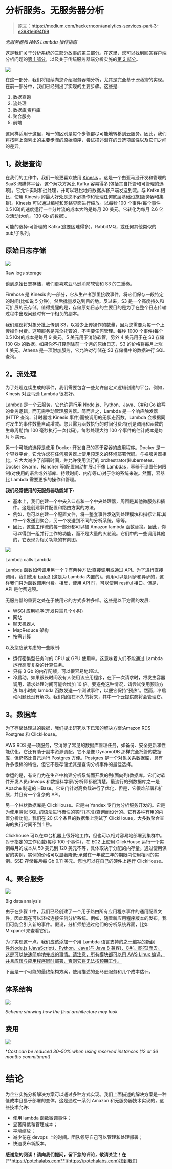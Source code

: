 # 分析服务。无服务器分析

> 原文：<https://medium.com/hackernoon/analytics-services-part-3-e3981e694f99>

*无服务器和 AWS Lambda 操作指南*

这是我们关于分析系统的三部分故事的第三部分。在这里，您可以找到回答客户端分析问题的[第 1 部分](/poteha-labs/analytics-services-part-1-d25dd5339977)，以及关于传统服务器端分析实施的[第 2 部分](/poteha-labs/analytics-services-part-2-efba0a516fd9)。

![](img/8515ae5ee11ec75ac11419d3f3298076.png)

在这一部分，我们将继续向您介绍服务器端分析，尤其是完全基于*云服务*的实现。在前一部分中，我们已经列出了实现的主要步骤。这些是:

1.  数据查询
2.  流处理
3.  数据库ˌ资料库
4.  聚合服务
5.  前端

这同样适用于这里，唯一的区别是每个步骤都尽可能地转移到云服务。因此，我们将按照上面列出的主要步骤的原始顺序，尝试描述潜在的云选项属性以及它们之间的差异。

## **1。数据查询**

在我们的工作中，我们一般更喜欢使用 [Kinesis](https://aws.amazon.com/ru/kinesis/) 。这是一个由亚马逊开发和管理的 SaaS 流媒体平台。这个解决方案比 Kafka 容易得多(包括其自托管和可管理的选项)。它允许实时和批处理，并可以轻松地将数据从客户端发送到流。与 Kafka 相比，使用 Kinesis 的最大好处是您不必操作和管理任何底层基础设施(服务器和集群)。Kinesis 可以通过编程和网络界面进行缩放。以每秒 100 个事件(每个事件 0.5 KB)的速度运行一个分片流的成本大约是每月 20 美元。它转化为每月 2.6 亿次活动(大约。130 Gb 的数据)。

可能的选择:可管理的 Kafka(这要困难得多)，RabbitMQ，或任何其他类似的 pub/子队列。

## **原始日志存储**

![](img/1dd5b7024f0b68c1366a067704c41588.png)

Raw logs storage

谈到原始日志存储，我们更喜欢亚马逊消防软管和 S3 的二重奏。

Firehose 是 Kinesis 的一部分，它从生产者那里接收事件，将它们保存一段特定的时间(比如说 5 分钟)，然后批量发送到目的地。反过来，S3 是一个高度持久和可扩展的云存储。值得提醒的是，存储原始日志的主要目的是为了在整个日志传输过程中出现问题时有一个相关的副本。

我们建议将对象分批上传到 S3，以减少上传操作的数量，因为您需要为每一个上传操作付费。这项服务是完全托管的，不需要任何管理。每秒 1000 个事件(每个 0.5 Kb)的成本是每月 9 美元。5 美元用于消防软管，另外 4 美元用于在 S3 存储 130 Gb 的数据。如果你不打算删除前一个月的原始日志，S3 的价格将每月上涨 4 美元。Athena 是一项附加服务，它允许对存储在 S3 存储桶中的数据进行 SQL 查询。

## **2。流处理**

为了处理连续生成的事件，我们需要包含一些允许自定义逻辑创建的平台。例如，Kinesis 对亚马逊 Lambda 很友好。

Lambda 是一个云服务，它允许运行用 Node.js、Python、Java、C#和 Go 编写的业务逻辑，而无需手动管理服务器。简而言之，Lambda 是一个响应触发器(HTTP 查询、计时器或 Kinesis 事件)而被调用的无状态函数。Lambda 会根据同时发生的事件数量自动增减。您只需为函数执行的时间付费:特别是调用和函数的生命周期(每 100 毫秒执行一次代码)。每秒处理大约 100 个事件的估计成本是每月 5 美元。

另一个可能的选择是使用 Docker 开发自己的基于容器的应用程序。Docker 是一个容器平台，它允许您在任何服务器上使用预定义的环境部署代码。与裸服务器相比，它大大减少了部署时间，并允许使用流行的 orchestrator(Kubernetes、Docker Swarm、Rancher 等)配置自动扩展。)不像 Lambdas，容器不设置任何限制(对使用的语言或外部库、持续时间、内存等)。)对于你的系统来说。然而，容器比 Lambda 需要更多的操作和管理。

**我们经常使用的无服务器功能如下:**

*   基本上，我们创建一个中央入口点和一个中央处理器，周围是其他微服务和插件。这是创建事件配置和路由方案的方法。
*   例如，您可以创建一个配置文件，将一整套事件发送到处理模块和指标计算:其中一个发送到聚合，另一个发送到不同的分析系统，等等。
*   因此，这些工作流的每一部分都可以被 Amazon lambda 函数替换。因此，你可以得到一组并行工作的功能，而不是大量的火花流。它们中的一些调用其他的，它表现为相关功能的有向图。

![](img/7a85a6927ba8af411ddef778d867bc1c.png)

Lambda calls Lambda

Lambda 函数如何调用另一个？有两种方法:直接调用或通过 API。为了进行直接调用，我们使用 [boto3](https://boto3.amazonaws.com/v1/documentation/api/latest/index.html) (这是为 Lambda 内置的)。调用可以是同步和异步的，这样我们只为函数调用付费。相反，使用 API 时，可以使用 restful 接口。但是，API 是付费选项。

无服务器的重要之处在于使用它的方式多种多样。这些是以下方面的发展:

*   WSGI 应用程序(开发只需几个小时)
*   网站
*   聊天机器人
*   MapReduce 架构
*   按需计算

以及您应该考虑的一些限制:

*   运行密集型任务时的 CPU 或 GPU 使用率。这意味着人们不能通过 Lambda 运行高度复杂的计算任务。
*   只有 3 Gb 的内存配额，可以很容易地超过。
*   冷启动。如果很长时间没有人使用该应用程序，在下一次请求时，将发生容器调用，请求处理时间可能会增加 10 倍。要避免这种情况，请尝试使用预热方法:每小时向 lambda 函数发送一个测试事件，以便它保持“预热”。然而，冷启动问题还没有解决。我们相信在不久的将来，其中一个云提供商将会管理它。

## **3。数据库**

为了存储处理过的数据，我们提出研究以下已知的解决方案:Amazon RDS Postgres 和 ClickHouse。

AWS RDS 是一项服务，它消除了常见的数据库管理任务，如备份、安全更新和性能优化。它还有助于副本资源调配。它不是像 DynamoDB 那样完全托管的数据库，但仍然比自己运行 Postgres 方便。Postgres 是一个对象关系数据库，具有许多很棒的特性，但它不是存储尤其是查询分析事件的最佳选择。

幸运的是，有专门为在生产中构建分析系统而开发的列(面向列)数据库。它们对软件开发人员/devops 和数据科学家/分析师都很清楚。最流行的列数据库之一是 Apache 制造的 HBase。它专门针对高负载进行了优化，但是，它很难部署和扩展，并且有一个复杂的 API。

另一个柱状数据库是 ClickHouse。它是由 Yandex 专门为分析服务开发的。它是为使用类似 SQL 的语法进行极快的实时([基准](https://clickhouse.yandex/benchmark.html))查询而设计的。它有各种有用的内置分析功能。我们在 20 亿个条目的数据集上测试了 ClickHouse，大多数聚合查询的执行时间不到 1 秒。

Clickhouse 可以在单台机器上很好地工作，但也可以相对容易地部署到集群中。对于指定的工作负载(每秒 100 个事件)，在 EC2 上使用 ClickHouse 运行一个实例每月的成本从 50 美元到 120 美元不等，具体取决于分配的内存量。通过使用保留的实例，实例的价格可以显著降低:承诺在一年或三年的期限内使用相同的实例。SSD 存储每月每 Gb 0.11 美元。您也可以在自己的硬件上运行 ClickHouse。

## **4。聚合服务**

![](img/7a74d505db8add010540bf805a7f7a23.png)

Big data analysis

由于在步骤 1 中，我们已经创建了一个用于路由所有应用程序事件的通用配置文件，因此现在可以轻松连接任何分析系统。例如，随着新应用程序版本的发布，我们可能会引入新的事件。假设，分析师想通过他们的分析系统界面，比如 Mixpanel 来查看它们。

为了实现这一点，我们应该添加一个用 Lambda 语言支持的[之一编写的新组件:Node.js (JavaScript)、Python、Java(与 Java 8 兼容)、C#(。网芯)而去。这是可以快速简单地完成的事情。请注意，所有模块都可以用 AWS Linux 编译，并且应该与应用程序同时部署，否则它将无法按预期工作。](https://aws.amazon.com/ru/lambda/faqs/)

下面是一个可能的最终架构方案，使用描述的亚马逊服务和几个成本估计。

## 体系结构

![](img/085bc607969f37b84e57e59b85cedc7c.png)

*Scheme showing how the final architecture may look*

## 费用

![](img/605ce41347cc1882eb26be8595157392.png)

**Cost can be reduced 30–50% when using reserved instances (12 or 36 months commitment)*

# 结论

为企业实施分析解决方案可以通过多种方式实现。我们上面描述的解决方案是一种低成本且易于部署的变体。这是通过一系列 Amazon 和无服务器技术实现的，这些技术允许:

*   使用 lambda 函数微调事件；
*   显著降低和管理成本；
*   平滑缩放；
*   减少花在 devops 上的时间。团队领导自己可以管理和处理部署；
*   快速发布新版本。

**感谢您的阅读！请向我们提问，留下您的评论，敬请关注！在**[**https://potehalabs.com**](https://potehalabs.com)找到我们